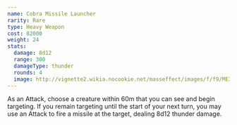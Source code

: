 ```yaml
---
name: Cobra Missile Launcher
rarity: Rare
type: Heavy Weapon
cost: 82000
weight: 24
stats:
  damage: 8d12
  range: 300
  damageType: thunder
  rounds: 4
  image: http://vignette2.wikia.nocookie.net/masseffect/images/f/f9/ME3_Hydra_Heavy_Weapon.png/revision/latest?cb=20120317194543
---
```

As an Attack, choose a creature within 60m that you can see and begin targeting. If you remain targeting until the start of your next turn, you may use an Attack to fire a missile at the target, dealing 8d12 thunder damage.